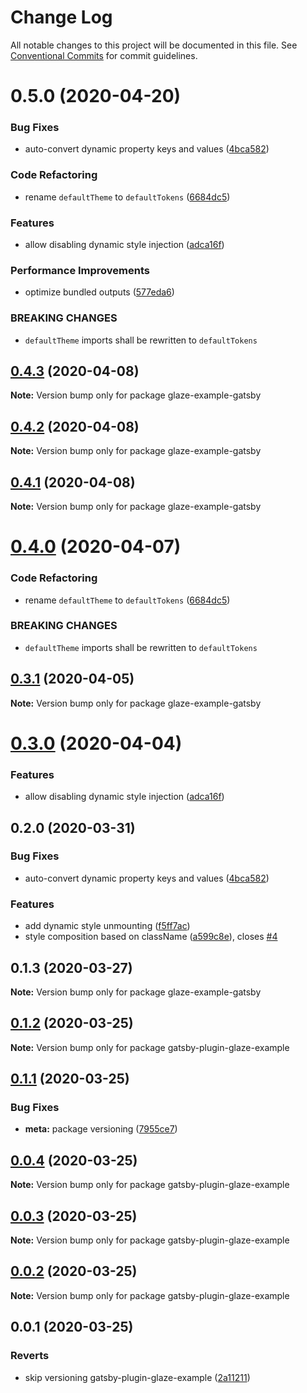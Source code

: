 # Change Log

All notable changes to this project will be documented in this file.
See [Conventional Commits](https://conventionalcommits.org) for commit guidelines.

# 0.5.0 (2020-04-20)

### Bug Fixes

- auto-convert dynamic property keys and values ([4bca582](https://github.com/kripod/glaze/commit/4bca582aa1bbc91e4e6b917ca508d0560167ed30))

### Code Refactoring

- rename `defaultTheme` to `defaultTokens` ([6684dc5](https://github.com/kripod/glaze/commit/6684dc59d7bcd3918984ff118c0f218c0deba549))

### Features

- allow disabling dynamic style injection ([adca16f](https://github.com/kripod/glaze/commit/adca16fba065e814a43f7bd755d968e550e458dd))

### Performance Improvements

- optimize bundled outputs ([577eda6](https://github.com/kripod/glaze/commit/577eda6385f2f7f44e8ced5e4be6ced960ee6241))

### BREAKING CHANGES

- `defaultTheme` imports shall be rewritten to `defaultTokens`

## [0.4.3](https://github.com/kripod/glaze/compare/glaze-example-gatsby@0.4.2...glaze-example-gatsby@0.4.3) (2020-04-08)

**Note:** Version bump only for package glaze-example-gatsby

## [0.4.2](https://github.com/kripod/glaze/compare/glaze-example-gatsby@0.4.1...glaze-example-gatsby@0.4.2) (2020-04-08)

**Note:** Version bump only for package glaze-example-gatsby

## [0.4.1](https://github.com/kripod/glaze/compare/glaze-example-gatsby@0.4.0...glaze-example-gatsby@0.4.1) (2020-04-08)

**Note:** Version bump only for package glaze-example-gatsby

# [0.4.0](https://github.com/kripod/glaze/compare/glaze-example-gatsby@0.3.1...glaze-example-gatsby@0.4.0) (2020-04-07)

### Code Refactoring

- rename `defaultTheme` to `defaultTokens` ([6684dc5](https://github.com/kripod/glaze/commit/6684dc59d7bcd3918984ff118c0f218c0deba549))

### BREAKING CHANGES

- `defaultTheme` imports shall be rewritten to `defaultTokens`

## [0.3.1](https://github.com/kripod/glaze/compare/glaze-example-gatsby@0.3.0...glaze-example-gatsby@0.3.1) (2020-04-05)

**Note:** Version bump only for package glaze-example-gatsby

# [0.3.0](https://github.com/kripod/glaze/compare/glaze-example-gatsby@0.2.0...glaze-example-gatsby@0.3.0) (2020-04-04)

### Features

- allow disabling dynamic style injection ([adca16f](https://github.com/kripod/glaze/commit/adca16fba065e814a43f7bd755d968e550e458dd))

## 0.2.0 (2020-03-31)

### Bug Fixes

- auto-convert dynamic property keys and values ([4bca582](https://github.com/kripod/glaze/commit/4bca582))

### Features

- add dynamic style unmounting ([f5ff7ac](https://github.com/kripod/glaze/commit/f5ff7ac))
- style composition based on className ([a599c8e](https://github.com/kripod/glaze/commit/a599c8e)), closes [#4](https://github.com/kripod/glaze/issues/4)

## 0.1.3 (2020-03-27)

**Note:** Version bump only for package glaze-example-gatsby

## [0.1.2](https://github.com/kripod/glaze/compare/gatsby-plugin-glaze-example@0.1.1...gatsby-plugin-glaze-example@0.1.2) (2020-03-25)

**Note:** Version bump only for package gatsby-plugin-glaze-example

## [0.1.1](https://github.com/kripod/glaze/compare/gatsby-plugin-glaze-example@0.0.4...gatsby-plugin-glaze-example@0.1.1) (2020-03-25)

### Bug Fixes

- **meta:** package versioning ([7955ce7](https://github.com/kripod/glaze/commit/7955ce79a559779ab0fac6bd9c18252b572de87d))

## [0.0.4](https://github.com/kripod/glaze/compare/gatsby-plugin-glaze-example@0.0.3...gatsby-plugin-glaze-example@0.0.4) (2020-03-25)

**Note:** Version bump only for package gatsby-plugin-glaze-example

## [0.0.3](https://github.com/kripod/glaze/compare/gatsby-plugin-glaze-example@0.0.2...gatsby-plugin-glaze-example@0.0.3) (2020-03-25)

**Note:** Version bump only for package gatsby-plugin-glaze-example

## [0.0.2](https://github.com/kripod/glaze/compare/gatsby-plugin-glaze-example@0.0.1...gatsby-plugin-glaze-example@0.0.2) (2020-03-25)

**Note:** Version bump only for package gatsby-plugin-glaze-example

## 0.0.1 (2020-03-25)

### Reverts

- skip versioning gatsby-plugin-glaze-example ([2a11211](https://github.com/kripod/glaze/commit/2a11211278832ddc3af4276df3703d119763a95f))
